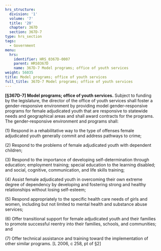 ```yaml
---
hrs_structure:
  division: '1'
  volume: '7'
  title: '20'
  chapter: 367D
  section: 367D-7
type: hrs_section
tags:
  - Government
menu:
  hrs:
    identifier: HRS_0367D-0007
    parent: HRS0367D
    name: 367D-7 Model programs; office of youth services
weight: 56035
title: Model programs; office of youth services
full_title: 367D-7 Model programs; office of youth services
---
```

**[§367D-7] Model programs; office of youth services.** Subject to funding by the legislature, the director of the office of youth services shall foster a gender-responsive environment by providing model gender-responsive programs for female adjudicated youth that are responsive to statewide needs and geographical areas and shall award contracts for the programs. The gender-responsive environment and programs shall:

(1) Respond in a rehabilitative way to the type of offenses female adjudicated youth generally commit and address pathways to crime;

(2) Respond to the problems of female adjudicated youth with dependent children;

(3) Respond to the importance of developing self-determination through education; employment training; special education to the learning disabled; and social, cognitive, communication, and life skills training;

(4) Assist female adjudicated youth in overcoming their own extreme degree of dependency by developing and fostering strong and healthy relationships without losing self-esteem;

(5) Respond appropriately to the specific health care needs of girls and women, including but not limited to mental health and substance abuse services;

(6) Offer transitional support for female adjudicated youth and their families to promote successful reentry into their families, schools, and communities; and

(7) Offer technical assistance and training toward the implementation of other similar programs. [L 2006, c 258, pt of §2]